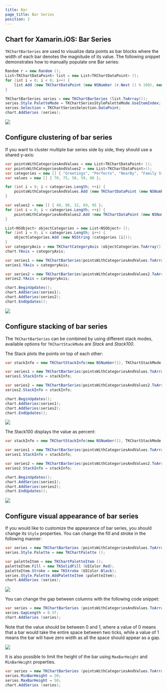 ```yaml
---
title: Bar
page_title: Bar Series
position: 2
---
```


## Chart for Xamarin.iOS: Bar Series

<code>TKChartBarSeries</code> are used to visualize data points as bar blocks where the width of each bar denotes the magnitude of its value. The following snippet demonstrates how to manually populate one Bar series:

```C#
Random r = new Random ();
List<TKChartDataPoint> list = new List<TKChartDataPoint> ();
for (int i = 0; i < 8; i++) {
    list.Add (new TKChartDataPoint (new NSNumber (r.Next () % 100), new NSNumber (i + 1)));
}

TKChartBarSeries series = new TKChartBarSeries (list.ToArray());
series.Style.PaletteMode = TKChartSeriesStylePaletteMode.UseItemIndex;
series.Selection = TKChartSeriesSelection.DataPoint;
chart.AddSeries (series);
```

![](../../images/chart-series-bar001.png)

## Configure clustering of bar series

If you want to cluster multiple bar series side by side, they should use a shared y-axis:

```C#
var pointsWithCategoriesAndValues = new List<TKChartDataPoint> ();
var pointsWithCategoriesAndValues2 = new List<TKChartDataPoint>();
var categories = new [] { "Greetings", "Perfecto", "NearBy", "Family Store", "Fresh & Green" };
var values = new [] { 70, 75, 58, 59, 88 };

for (int i = 0; i < categories.Length; ++i) {
    pointsWithCategoriesAndValues.Add (new TKChartDataPoint (new NSNumber (values [i]), NSObject.FromObject (categories [i])));
}

var values2 = new [] { 40, 80, 32, 69, 95 };
for (int i = 0; i < categories.Length; ++i) {
    pointsWithCategoriesAndValues2.Add (new TKChartDataPoint (new NSNumber(values2 [i]), NSObject.FromObject(categories [i])));
}

List<NSObject> objectCategories = new List<NSObject> ();
for (int i = 0; i < categories.Length; i++) {
    objectCategories.Add (new NSString (categories [i]));
}
var categoryAxis = new TKChartCategoryAxis (objectCategories.ToArray());
chart.YAxis = categoryAxis;

var series1 = new TKChartBarSeries(pointsWithCategoriesAndValues.ToArray());
series1.YAxis = categoryAxis;

var series2 = new TKChartBarSeries(pointsWithCategoriesAndValues2.ToArray());
series2.YAxis = categoryAxis;

chart.BeginUpdates();
chart.AddSeries(series1);
chart.AddSeries(series2);
chart.EndUpdates();
```

![](../../images/chart-series-bar002.png)

## Configure stacking of bar series

The <code>TKChartBarSeries</code> can be combined by using different stack modes, available options for <code>TKChartStackMode</code> are *Stack* and *Stack100*.

The Stack plots the points on top of each other:

```C#
var stackInfo = new TKChartStackInfo(new NSNumber(1), TKChartStackMode.Stack);

var series1 = new TKChartBarSeries(pointsWithCategoriesAndValues.ToArray());
series1.StackInfo = stackInfo;

var series2 = new TKChartBarSeries(pointsWithCategoriesAndValues2.ToArray());
series2.StackInfo = stackInfo;

chart.BeginUpdates();
chart.AddSeries(series1);
chart.AddSeries(series2);
chart.EndUpdates();
```

![](../../images/chart-series-bar003.png)

The Stack100 displays the value as percent:

```C#
var stackInfo = new TKChartStackInfo(new NSNumber(1), TKChartStackMode.Stack100);

var series1 = new TKChartBarSeries(pointsWithCategoriesAndValues.ToArray());
series1.StackInfo = stackInfo;

var series2 = new TKChartBarSeries(pointsWithCategoriesAndValues2.ToArray());
series2.StackInfo = stackInfo;

chart.BeginUpdates();
chart.AddSeries(series1);
chart.AddSeries(series2);
chart.EndUpdates();
```

![](../../images/chart-series-bar004.png)

## Configure visual appearance of bar series

If you would like to customize the appearance of bar series, you should change its <code>Style</code> properties. You can change the fill and stroke in the following manner:

```C#
var series = new TKChartBarSeries (pointsWithCategoriesAndValues.ToArray());
series.Style.Palette = new TKChartPalette ();

var paletteItem = new TKChartPaletteItem ();
paletteItem.Fill = new TKSolidFill (UIColor.Red);
paletteItem.Stroke = new TKStroke (UIColor.Black);
series.Style.Palette.AddPaletteItem (paletteItem);
chart.AddSeries (series);
```

![](../../images/chart-series-bar005.png)

You can change the gap between columns with the following code snippet:

```C#
var series = new TKChartBarSeries (pointsWithCategoriesAndValues.ToArray ());
series.GapLength = 0.5f;
chart.AddSeries (series);
```

Note that the value should be between 0 and 1, where a value of 0 means that a bar would take the entire space between two ticks, while a value of 1 means the bar will have zero width as all the space should appear as a gap.

![](../../images/chart-series-bar006.png)

It is also possible to limit the height of the bar using <code>MaxBarHeight</code> and <code>MinBarHeight</code> properties.

```C#
var series = new TKChartBarSeries (pointsWithCategoriesAndValues.ToArray ());
series.MinBarHeight = 20;
series.MaxBarHeight = 50;
chart.AddSeries (series);
```
